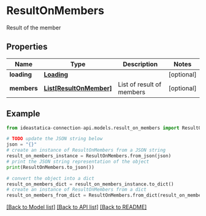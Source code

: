 # ResultOnMembers

Result of the member

## Properties

Name | Type | Description | Notes
------------ | ------------- | ------------- | -------------
**loading** | [**Loading**](Loading.md) |  | [optional] 
**members** | [**List[ResultOnMember]**](ResultOnMember.md) | List of result of members | [optional] 

## Example

```python
from ideastatica-connection-api.models.result_on_members import ResultOnMembers

# TODO update the JSON string below
json = "{}"
# create an instance of ResultOnMembers from a JSON string
result_on_members_instance = ResultOnMembers.from_json(json)
# print the JSON string representation of the object
print(ResultOnMembers.to_json())

# convert the object into a dict
result_on_members_dict = result_on_members_instance.to_dict()
# create an instance of ResultOnMembers from a dict
result_on_members_from_dict = ResultOnMembers.from_dict(result_on_members_dict)
```
[[Back to Model list]](../README.md#documentation-for-models) [[Back to API list]](../README.md#documentation-for-api-endpoints) [[Back to README]](../README.md)


